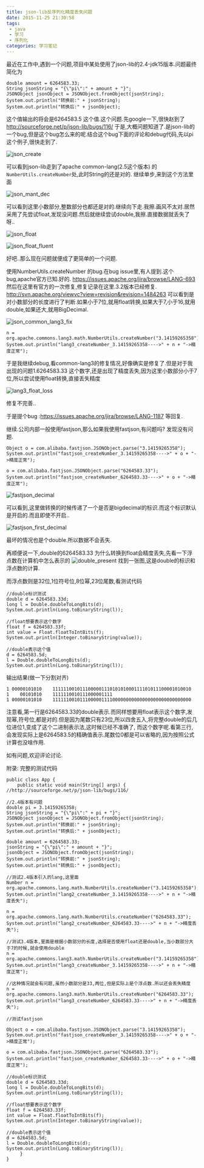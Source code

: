 ```yaml
---
title: json-lib反序列化精度丢失问题
date: 2015-11-25 21:30:58
tags: 
 - java 
 - 学习 
 - 序列化 
categories: 学习笔记
---
```


最近在工作中,遇到一个问题,项目中某处使用了json-lib的2.4-jdk15版本.问题最终简化为
````
double amount = 6264583.33;
String jsonString = "{\"pi\":" + amount + "}";
JSONObject jsonObject = JSONObject.fromObject(jsonString);
System.out.println("转换前:" + jsonString);
System.out.println("转换后:" + jsonObject);
````
这个值输出的将会是6264583.5 这个值.这个问题.先google一下,很快赵到了
http://sourceforge.net/p/json-lib/bugs/116/ 于是,大概问题知道了.是json-lib的一个bug,但是这个bug怎么来的呢.结合这个bug下面的评论和debug代码,先以pi这个例子,很快走到了.

![json_create](/images/json_create.jpg)

可以看到json-lib走到了apache common-lang(2.5这个版本) 的`NumberUtils.createNumber`处,此时String的还是对的.
继续单步,来到这个方法里面

![json_mant_dec](/images/json_mant_dec.jpg)

可以看到这里小数部分,整数部分也都还是对的.继续向下走.我擦.画风不太对.居然采用了先尝试float,发现没问题.然后就继续尝试double,我擦.直接数据就丢失了呀..

![json_float](/images/json_float.jpg)

![json_float_fluent](/images/json_float_fluent.jpg)

好吧..那么现在问题就便成了更简单的一个问题.

使用NumberUtils.createNumber 的bug.在bug issue里,有人提到.这个bug,apache官方已知.好的.
https://issues.apache.org/jira/browse/LANG-693
然后在这里有官方的一次修复,修复记录在这里.3.2版本已经修复.
http://svn.apache.org/viewvc?view=revision&revision=1484263
可以看到是对小数部分的长度进行了判断.如果小于7位,就用float转换,如果大于7,小于16,就用double,如果还大,就用BigDecimal.

![json_common_lang3_fix](/images/json_common_lang3_fix.jpg)

````
n = org.apache.commons.lang3.math.NumberUtils.createNumber("3.14159265358");
System.out.println("lang3_createNumber_3.14159265358---->" + n + "->精度正常");
````
于是我继续debug,看common-lang3的修复情况,好像确实是修复了.但是对于我出现的问题1.6264583.33 这个数字,还是出现了精度丢失,因为这里小数部分小于7位,所以尝试使用float转换,直接丢失精度

![lang3_float_loss](/images/lang3_float_loss.jpg)

修复不完善..

于是提个bug :https://issues.apache.org/jira/browse/LANG-1187 等回复.

继续.公司内部一般使用fastjson,那么如果我使用fastjson,有问题吗? 发现没有问题.

````
Object o = com.alibaba.fastjson.JSONObject.parse("3.14159265358");
System.out.println("fastjson_createNumber_3.14159265358---->" + o + "->精度正常");

o = com.alibaba.fastjson.JSONObject.parse("6264583.33");
System.out.println("fastjson_createNumber_6264583.33---->" + o + "->精度正常");
````

![fastjson_decimal](/images/fastjson_decimal.jpg)

可以看到,这里做转换的时候传递了一个是否是bigdecimal的标识.而这个标识默认是开启的.而且即使不开启..

![fastjson_first_decimal](/images/fastjson_first_decimal.jpg)

最坏的情况也是个double.所以数据不会丢失.

再顺便说一下,double的6264583.33 为什么转换到float会精度丢失,先看一下浮点数在计算机中怎么表示的
![double_present](/images/double_present.jpg)
找到一张图,这是double的标识和浮点数的计算.

而浮点数则是32位,1位符号位,8位幂,23位尾数,看测试代码

````
//double标识测试
double d = 6264583.33d;
long l = Double.doubleToLongBits(d);
System.out.println(Long.toBinaryString(l));

//float想要表示这个数字
float f = 6264583.33f;
int value = Float.floatToIntBits(f);
System.out.println(Integer.toBinaryString(value));

//double表示这个值
d = 6264583.5d;
l = Double.doubleToLongBits(d);
System.out.println(Long.toBinaryString(l));
````

输出结果(做一下分割对齐)
````
1 00000101010    111111001011100000111010101000111101011100001010010
1    00101010    1111110010111000001111
1 00000101010    111111001011100000111100000000000000000000000000000
````

注意看,第一行是6264583.33的double表示.而同样想要用float表示这个数字,发现幂,符号位,都是对的.但是因为尾数只有23位,所以四舍五入,将完整double的后几位进位1,变成了这个二进制表示法,这时候已经不准确了,
而这个数字呢.看第三行,会发现实际上是6264583.5的精确值表示.尾数位0都是可以省略的,因为按照公式计算也没啥作用.

如有问题,欢迎评论讨论.

附录:
完整的测试代码

````
public class App {
    public static void main(String[] args) {
//http://sourceforge.net/p/json-lib/bugs/116/

//2.4版本有问题
double pi = 3.14159265358;
String jsonString = "{\"pi\":" + pi + "}";
JSONObject jsonObject = JSONObject.fromObject(jsonString);
System.out.println("转换前:" + jsonString);
System.out.println("转换后:" + jsonObject);

double amount = 6264583.33;
jsonString = "{\"pi\":" + amount + "}";
jsonObject = JSONObject.fromObject(jsonString);
System.out.println("转换前:" + jsonString);
System.out.println("转换后:" + jsonObject);

//测试2.4版本引入的lang,这里面
Number n = org.apache.commons.lang.math.NumberUtils.createNumber("3.14159265358");
System.out.println("lang2_createNumber_3.14159265358---->" + n + "->精度丢失");

n = org.apache.commons.lang.math.NumberUtils.createNumber("6264583.33");
System.out.println("lang2_createNumber_6264583.33---->" + n + "->精度丢失");

//测试3.4版本,里面是根据小数部分的长度,选择是否使用float还是double,当小数部分大于7的时候,就会使用double
n = org.apache.commons.lang3.math.NumberUtils.createNumber("3.14159265358");
System.out.println("lang3_createNumber_3.14159265358---->" + n + "->精度正常");

//这种情况就会有问题,虽然小数部分是33,两位,但是实际上是个浮点数.所以还会丢失精度
n = org.apache.commons.lang3.math.NumberUtils.createNumber("6264583.33");
System.out.println("lang3_createNumber_6264583.33---->" + n + "->精度丢失");

//测试fastjson

Object o = com.alibaba.fastjson.JSONObject.parse("3.14159265358");
System.out.println("fastjson_createNumber_3.14159265358---->" + o + "->精度正常");

o = com.alibaba.fastjson.JSONObject.parse("6264583.33");
System.out.println("fastjson_createNumber_6264583.33---->" + o + "->精度正常");

//double标识测试
double d = 6264583.33d;
long l = Double.doubleToLongBits(d);
System.out.println(Long.toBinaryString(l));

//float想要表示这个数字
float f = 6264583.33f;
int value = Float.floatToIntBits(f);
System.out.println(Integer.toBinaryString(value));

//double表示这个值
d = 6264583.5d;
l = Double.doubleToLongBits(d);
System.out.println(Long.toBinaryString(l));
     }
}
````